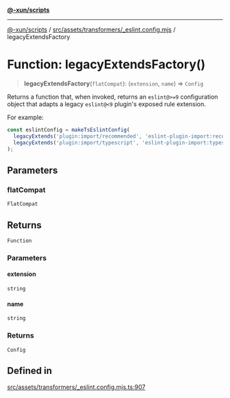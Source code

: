 [**@-xun/scripts**](../../../../../README.md)

***

[@-xun/scripts](../../../../../README.md) / [src/assets/transformers/\_eslint.config.mjs](../README.md) / legacyExtendsFactory

# Function: legacyExtendsFactory()

> **legacyExtendsFactory**(`flatCompat`): (`extension`, `name`) => `Config`

Returns a function that, when invoked, returns an `eslint@>=9` configuration
object that adapts a legacy `eslint@<9` plugin's exposed rule extension.

For example:

```typescript
const eslintConfig = makeTsEslintConfig(
  legacyExtends('plugin:import/recommended', 'eslint-plugin-import:recommended'),
  legacyExtends('plugin:import/typescript', 'eslint-plugin-import:typescript')
);
```

## Parameters

### flatCompat

`FlatCompat`

## Returns

`Function`

### Parameters

#### extension

`string`

#### name

`string`

### Returns

`Config`

## Defined in

[src/assets/transformers/\_eslint.config.mjs.ts:907](https://github.com/Xunnamius/xscripts/blob/28c221bb8a859e69003ba2447e3f5763dc92a0ec/src/assets/transformers/_eslint.config.mjs.ts#L907)
